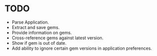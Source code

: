 # TODO

 - Parse Application.
 - Extract and save gems.
 - Provide information on gems.
 - Cross-reference gems against latest version.
 - Show if gem is out of date.
 - Add ability to ignore certain gem versions in application preferences.